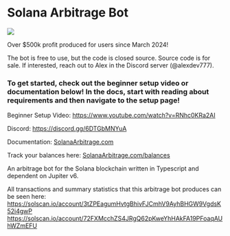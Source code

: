 # Solana Arbitrage Bot
[![](https://dcbadge.limes.pink/api/server/6DTGbMNYuA)](https://discord.gg/6DTGbMNYuA)

Over $500k profit produced for users since March 2024!

The bot is free to use, but the code is closed source.
Source code is for sale. If interested, reach out to Alex in the Discord server (@alexdev777).


### To get started, check out the beginner setup video or documentation below! In the docs, start with reading about requirements and then navigate to the setup page!

Beginner Setup Video: https://www.youtube.com/watch?v=RNhc0KRa2AI

Discord: https://discord.gg/6DTGbMNYuA

Documentation: [SolanaArbitrage.com](https://www.solanaarbitrage.com/)

Track your balances here: [SolanaArbitrage.com/balances](https://www.solanaarbitrage.com/balances)

An arbitrage bot for the Solana blockchain written in Typescript and dependent on Jupiter v6.

All transactions and summary statistics that this arbitrage bot produces can be seen here: 
https://solscan.io/account/3tZPEagumHvtgBhivFJCmhV9AyhBHGW9VgdsK52i4gwP
https://solscan.io/account/72FXMcchZS4JRgQ62pKweYhHAkFA19PFoaqAUhWZmEFU
